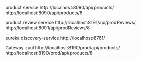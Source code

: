 product service
  http://localhost:8090/api/products/
  http://localhost:8090/api/products/8

product review service
  http://localhost:8191/api/prodReviews/
  http://localhost:8091/api/prodReviews/8
  
eureka discovery-service
  http://localhost:8761/

Gateway zuul
  http://localhost:8190/prod/api/products/
  http://localhost:8190/prod/api/products/8



